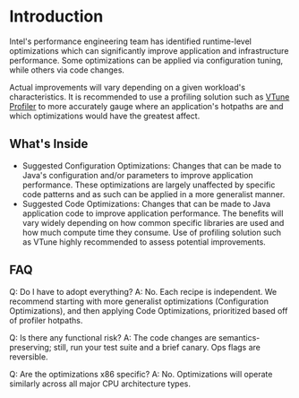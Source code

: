 # Introduction
Intel's performance engineering team has identified runtime-level optimizations which can significantly improve application and infrastructure performance. Some optimizations can be applied via configuration tuning, while others via code changes. 

Actual improvements will vary depending on a given workload's characteristics. It is recommended to use a profiling solution such as [VTune Profiler](tools/vtune/README.md) to more accurately gauge where an application's hotpaths are and which optimizations would have the greatest affect. 

## What's Inside
- Suggested Configuration Optimizations: Changes that can be made to Java's configuration and/or parameters to improve application performance. These optimizations are largely unaffected by specific code patterns and as such can be applied in a more generalist manner.  
- Suggested Code Optimizations: Changes that can be made to Java application code to improve application performance. The benefits will vary widely depending on how common specific libraries are used and how much compute time they consume. Use of profiling solution such as VTune highly recommended to assess potential improvements. 


## FAQ
Q: Do I have to adopt everything?
A: No. Each recipe is independent. We recommend starting with more generalist optimizations (Configuration Optimizations), and then applying Code Optimizations, prioritized based off of profiler hotpaths. 

Q: Is there any functional risk?
A: The code changes are semantics-preserving; still, run your test suite and a brief canary. Ops flags are reversible.

Q: Are the optimizations x86 specific?
A: No. Optimizations will operate similarly across all major CPU architecture types.
